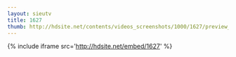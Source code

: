 ```yaml
---
layout: sieutv
title: 1627
thumb: http://hdsite.net/contents/videos_screenshots/1000/1627/preview_360p.mp4.jpg
---
```

{% include iframe src='http://hdsite.net/embed/1627' %}
 
